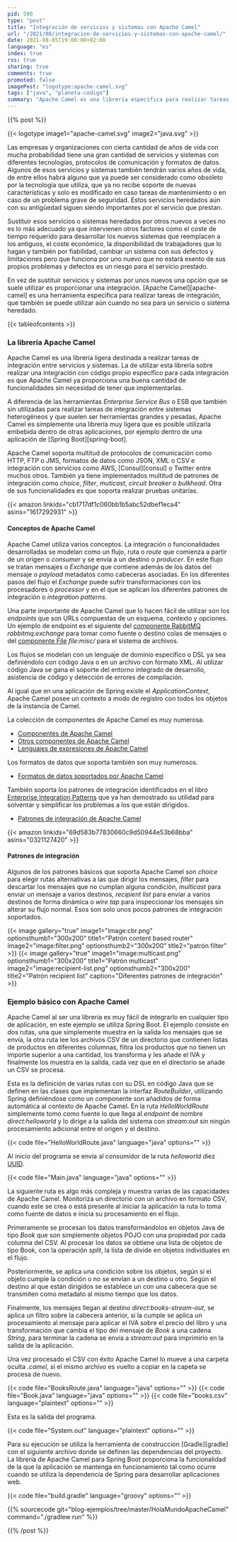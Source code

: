 ```yaml
---
pid: 590
type: "post"
title: "Integración de servicios y sistemas con Apache Camel"
url: "/2021/08/integracion-de-servicios-y-sistemas-con-apache-camel/"
date: 2021-08-05T19:00:00+02:00
language: "es"
index: true
rss: true
sharing: true
comments: true
promoted: false
imagePost: "logotype:apache-camel.svg"
tags: ["java", "planeta-codigo"]
summary: "Apache Camel es una librería específica para realizar tareas de integración que ya proporciona e implementa múltiples protocolos de comunicación, formatos de datos, componentes y patrones de integración. Ya tiene implementada toda esta funcionalidad que no hay que implementar en el caso de una aplicación con código propio. Al ser una librería es posible integrarlo en cualquier tipo de aplicación, en el artículo se muestra cómo utilizarlo en una aplicación de Spring Boot en un ejemplo."
---
```


{{% post %}}

{{< logotype image1="apache-camel.svg" image2="java.svg" >}}

Las empresas y organizaciones con cierta cantidad de años de vida con mucha probabilidad tiene una gran cantidad de servicios y sistemas con diferentes tecnologías, protocolos de comunicación y formatos de datos. Algunos de esos servicios y sistemas también tendrán varios años de vida, de entre ellos habrá alguno que ya puede ser considerado como obsoleto por la tecnología que utiliza, que ya no recibe soporte de nuevas características y solo es modificado en caso tareas de mantenimiento o en caso de un problema grave de seguridad. Estos servicios heredados aún con su antigüedad siguen siendo importantes por el servicio que prestan.

Sustituir esos servicios o sistemas heredados por otros nuevos a veces no es lo más adecuado ya que intervienen otros factores como el coste de tiempo requerido para desarrollar los nuevos sistemas que reemplacen a los antiguos, el coste económico, la disponibilidad de trabajadores que lo hagan y también por fiabilidad, cambiar un sistema con sus defectos y limitaciones pero que funciona por uno nuevo que no estará exento de sus propios problemas y defectos es un riesgo para el servicio prestado.

En vez de sustituir servicios y sistemas por unos nuevos una opción que se suele utilizar es proporcionar una integración. [Apache Camel][apache-camel] es una herramienta específica para realizar tareas de integración, que también se puede utilizar aún cuando no sea para un servicio o sistema heredado.

{{< tableofcontents >}}

### La librería Apache Camel

Apache Camel es una librería ligera destinada a realizar tareas de integración entre servicios y sistemas. La de utilizar esta librería sobre realizar una integración con código propio específico para cada integración es que Apache Camel ya proporciona una buena cantidad de funcionalidades sin necesidad de tener que implementarlas.

A diferencia de las herramientas _Enterprise Service Bus_ o ESB que también sin utilizadas para realizar tareas de integración entre sistemas heterogéneos y que suelen ser herramientas grandes y pesadas, Apache Camel es simplemente una librería muy ligera que es posible utilizarla embebida dentro de otras aplicaciones, por ejemplo dentro de una aplicación de [Spring Boot][spring-boot].

Apache Camel soporta multitud de protocolos de comunicación como HTTP, FTP o JMS, formatos de datos como JSON, XML o CSV e  integración con servicios como AWS, [Consul][consul] o Twitter entre muchos otros. También ya tiene implementados multitud de patrones de integración como _choice_, _filter_, _muticast_, _circuit breaker_ o _bulkhead_. Otra de sus funcionalidades es que soporta realizar pruebas unitarias.

{{< amazon
    linkids="cb1717df1c060bb1b5abc52dbef1eca4"
    asins="1617292931" >}}

#### Conceptos de Apache Camel

Apache Camel utiliza varios conceptos. La integración o funcionalidades desarrolladas se modelan como un flujo, ruta o _route_ que comienza a partir de un origen o _consumer_ y se envía a un destino o _producer_. En este flujo se tratan mensajes o _Exchange_ que contiene además de los datos del mensaje o _payload_ metadatos como cabeceras asociadas. En los diferentes pasos del flujo el _Exchange_ puede sufrir transformaciones con los procesadores o _processor_ y en el que se aplican los diferentes patrones de integración o _integration patterns_.

Una parte importante de Apache Camel que lo hacen fácil de utilizar son los _endpoints_ que son URLs compuestas de un esquema, contexto y opciones. Un ejemplo de endpoint es el siguiente del [componente RabbitMQ](https://camel.apache.org/components/latest/rabbitmq-component.html) _rabbitmq:exchange_  para tomar como fuente o destino colas de mensajes o del [componente File](https://camel.apache.org/components/latest/file-component.html) _file:misc/_ para el sistema de archivos.

Los flujos se modelan con un lenguaje de dominio específico o DSL ya sea definiéndolo con código Java o en un archivo con formato XML. Al utilizar código Java se gana el soporte del entorno integrado de desarrollo, asistencia de código y detección de errores de compilación.

Al igual que en una aplicación de Spring existe el _ApplicationContext_, Apache Camel posee un contexto a modo de registro con todos los objetos de la instancia de Camel.

La colección de componentes de Apache Camel es muy numerosa.

* [Componentes de Apache Camel](https://camel.apache.org/components/latest/index.html)
* [Otros componentes de Apache Camel](https://camel.apache.org/components/latest/others/index.html)
* [Lenguajes de expresiones de Apache Camel](https://camel.apache.org/components/latest/languages/index.html)

Los formatos de datos que soporta también son muy numerosos.

* [Formatos de datos soportados por Apache Camel](https://camel.apache.org/components/latest/dataformats/index.html)

También soporta los patrones de integración identificados en el libro [Enterprise Integration Patterns](https://amzn.to/2WQDe4G) que ya han demostrado su utilidad para solventar y simplificar los problemas a los que están dirigidos.

* [Patrones de integración de Apache Camel](https://camel.apache.org/components/latest/eips/enterprise-integration-patterns.html)

{{< amazon
    linkids="69d583b77830660c9d50944e53b68bba"
    asins="0321127420" >}}

#### Patrones de integración

Algunos de los patrones básicos que soporta Apache Camel son _choice_ para elegir rutas alternativas a las que dirigir los mensajes, _filter_ para descartar los mensajes que no cumplan alguna condición, _multicast_ para enviar un mensaje a varios destinos, _recipient list_ para enviar a varios destinos de forma dinámica o _wire tap_ para inspeccionar los mensajes sin alterar su flujo normal. Esos son solo unos pocos patrones de integración soportados.

{{< image
    gallery="true"
    image1="image:cbr.png" optionsthumb1="300x200" title1="Patrón content based router"
    image2="image:filter.png" optionsthumb2="300x200" title2="patrón filter" >}}
{{< image
    gallery="true"
    image1="image:multicast.png" optionsthumb1="300x200" title1="Patrón multicast"
    image2="image:recipient-list.png" optionsthumb2="300x200" title2="Patrón recipient list"
    caption="Diferentes patrones de integración" >}}

### Ejemplo básico con Apache Camel

Apache Camel al ser una librería es muy fácil de integrarlo en cualquier tipo de aplicación, en este ejemplo se utiliza Spring Boot. El ejemplo consiste en dos rutas, una que simplemente muestra en la salida los mensajes que se envía, la otra ruta lee los archivos CSV de un directorio que contienen listas de productos en diferentes columnas, filtra los productos que no tienen un importe superior a una cantidad, los transforma y les añade el IVA y finalmente los muestra en la salida, cada vez que en el directorio se añade un CSV se procesa.

Esta es la definición de varias rutas con su DSL en código Java que se definen en las clases que implementan la interfaz _RouteBuilder_, utilizando Spring definiéndose como un componente son añadidos de forma automática al contexto de Apache Camel. En la ruta _HelloWorldRoute_ simplemente tomo como fuente lo que llega al _endpoint_ de nombre _direct:helloworld_ y lo dirige a la salida del sistema con _stream:out_ sin ningún procesamiento adicional entre el origen y el destino.

{{< code file="HelloWorldRoute.java" language="java" options="" >}}

Al inicio del programa se envía al consumidor de la ruta _helloworld_ diez [UUID](javadoc11:java.base/java/util/UUID.html).

{{< code file="Main.java" language="java" options="" >}}

La siguiente ruta es algo más compleja y muestra varias de las capacidades de Apache Camel. Monitoriza un directorio con un archivo en formato CSV, cuando este se crea o está presente al iniciar la aplicación la ruta lo toma como fuente de datos e inicia su procesamiento en el flujo.

Primeramente se procesan los datos transformándolos en objetos Java de tipo _Book_ que son simplemente objetos POJO con una propiedad por cada columna del CSV. Al procesar los datos se obtiene una lista de objetos de tipo Book, con la operación _split_, la lista de divide en objetos individuales en el flujo.

Posteriormente, se aplica una condición sobre los objetos, según si el objeto cumple la condición o no se envían a un destino u otro. Según el destino al que están dirigidos se establece un con una cabecera que se transmiten como metadato al mismo tiempo que los datos.

Finalmente, los mensajes llegan al destino _direct:books-stream-out_, se aplica un filtro sobre la cabecera anterior, si la cumple se aplica un procesamiento al mensaje para aplicar el IVA sobre el precio del libro y una transformación que cambia el tipo del mensaje de _Book_ a una cadena _String_, para terminar la cadena se envía a _stream:out_ para imprimirlo en la salida de la aplicación.

Una vez procesado el CSV con éxito Apache Camel lo mueve a una carpeta oculta _.camel_, si el mismo archivo es vuelto a copiar en la capeta se procesa de nuevo.

{{< code file="BooksRoute.java" language="java" options="" >}}
{{< code file="Book.java" language="java" options="" >}}
{{< code file="books.csv" language="plaintext" options="" >}}

Esta es la salida del programa.

{{< code file="System.out" language="plaintext" options="" >}}

Para su ejecución se utiliza la herramienta de construcción [Gradle][gradle] con el siguiente archivo donde se definen las dependencias del proyecto. La librería de Apache Camel para Spring Boot proporciona la funcionalidad de la que la aplicación se mantenga en funcionamiento tal como ocurre cuando se utiliza la dependencia de Spring para desarrollar aplicaciones web.

{{< code file="build.gradle" language="groovy" options="" >}}

{{% sourcecode git="blog-ejemplos/tree/master/HolaMundoApacheCamel" command="./gradlew run" %}}

{{% /post %}}
